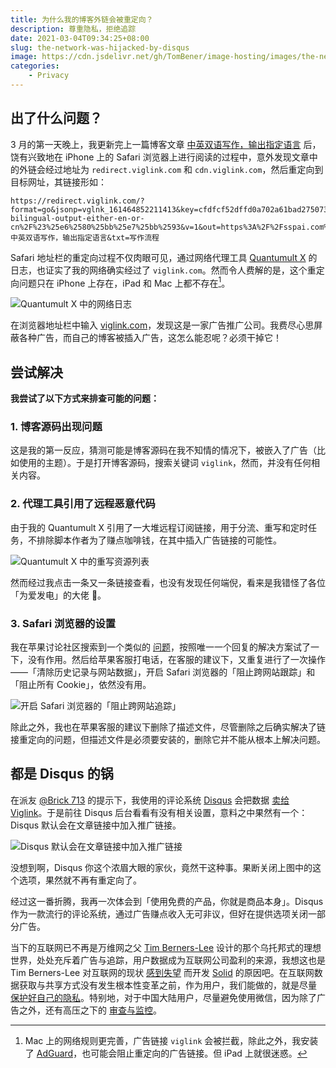 ```yaml
---
title: 为什么我的博客外链会被重定向？
description: 尊重隐私，拒绝追踪
date: 2021-03-04T09:34:25+08:00
slug: the-network-was-hijacked-by-disqus
image: https://cdn.jsdelivr.net/gh/TomBener/image-hosting/images/the-network-was-hijacked-by-disqus-cover.jpg
categories:
    - Privacy
---
```



## 出了什么问题？

3 月的第一天晚上，我更新完上一篇博客文章 [中英双语写作，输出指定语言](https://blog.retompi.com/post/input-bilingual-output-either-en-or-cn/) 后，饶有兴致地在 iPhone 上的 Safari 浏览器上进行阅读的过程中，意外发现文章中的外链会经过地址为 `redirect.viglink.com` 和 `cdn.viglink.com`，然后重定向到目标网址，其链接形如：

```
https://redirect.viglink.com/?format=go&jsonp=vglnk_161464852211413&key=cfdfcf52dffd0a702a61bad27507376d&libId=klrc0l970103ci3q000MAgzia7d3b&subId=6626339&loc=https%3A%2F%2Fblog.retompi.com%2Fpost%2Finput-bilingual-output-either-en-or-cn%2F%23%25e6%2580%25bb%25e7%25bb%2593&v=1&out=https%3A%2F%2Fsspai.com%2Fpost%2F64842&ref=https%3A%2F%2Fblog.retompi.com%2F&title=中英双语写作，输出指定语言&txt=写作流程
```

Safari 地址栏的重定向过程不仅肉眼可见，通过网络代理工具 [Quantumult X](https://apps.apple.com/app/quantumult-x/id1443988620) 的日志，也证实了我的网络确实经过了 `viglink.com`。然而令人费解的是，这个重定向问题只在 iPhone 上存在，iPad 和 Mac 上都不存在[^fn]。

[^fn]: Mac 上的网络规则更完善，广告链接 `viglink` 会被拦截，除此之外，我安装了 [AdGuard](https://adguard.com)，也可能会阻止重定向的广告链接。但 iPad 上就很迷惑。

![Quantumult X 中的网络日志](https://cdn.jsdelivr.net/gh/TomBener/image-hosting/images/iphone-safari-viglink-log.png)

在浏览器地址栏中输入 [viglink.com](https://viglink.com)，发现这是一家广告推广公司。我费尽心思屏蔽各种广告，而自己的博客被插入广告，这怎么能忍呢？必须干掉它！

## 尝试解决

**我尝试了以下方式来排查可能的问题：**

### 1. 博客源码出现问题

这是我的第一反应，猜测可能是博客源码在我不知情的情况下，被嵌入了广告（比如使用的主题）。于是打开博客源码，搜索关键词 `viglink`，然而，并没有任何相关内容。

### 2. 代理工具引用了远程恶意代码

由于我的 Quantumult X 引用了一大堆远程订阅链接，用于分流、重写和定时任务，不排除脚本作者为了赚点咖啡钱，在其中插入广告链接的可能性。

![Quantumult X 中的重写资源列表](https://cdn.jsdelivr.net/gh/TomBener/image-hosting/images/quantumultx-rewrite-list.png)

然而经过我点击一条又一条链接查看，也没有发现任何端倪，看来是我错怪了各位「为爱发电」的大佬 🙈️。

### 3. Safari 浏览器的设置

我在苹果讨论社区搜索到一个类似的 [问题](https://discussions.apple.com/thread/251777815)，按照唯一一个回复的解决方案试了一下，没有作用。然后给苹果客服打电话，在客服的建议下，又重复进行了一次操作 ——「清除历史记录与网站数据」，开启 Safari 浏览器的「阻止跨网站跟踪」和「阻止所有 Cookie」，依然没有用。

![开启 Safari 浏览器的「阻止跨网站追踪」](https://cdn.jsdelivr.net/gh/TomBener/image-hosting/images/iphone-safari-block-tracking.jpg)

除此之外，我也在苹果客服的建议下删除了描述文件，尽管删除之后确实解决了链接重定向的问题，但描述文件是必须要安装的，删除它并不能从根本上解决问题。

## 都是 Disqus 的锅

在派友 [\@Brick 713](https://sspai.com/u/Brick713) 的提示下，我使用的评论系统 [Disqus](https://disqus.com) 会把数据 [卖给 Viglink](https://disqus.com/data-sharing-settings/)。于是前往 Disqus 后台看看有没有相关设置，意料之中果然有一个：Disqus 默认会在文章链接中加入推广链接。

![Disqus 默认会在文章链接中加入推广链接](https://cdn.jsdelivr.net/gh/TomBener/image-hosting/images/disqus-ads-settings.png)

没想到啊，Disqus 你这个浓眉大眼的家伙，竟然干这种事。果断关闭上图中的这个选项，果然就不再有重定向了。

经过这一番折腾，我再一次体会到「使用免费的产品，你就是商品本身」。Disqus 作为一款流行的评论系统，通过广告赚点收入无可非议，但好在提供选项关闭一部分广告。

当下的互联网已不再是万维网之父 [Tim Berners-Lee](https://en.wikipedia.org/wiki/Tim_Berners-Lee) 设计的那个乌托邦式的理想世界，处处充斥着广告与追踪，用户数据成为互联网公司盈利的来源，我想这也是 Tim Berners-Lee 对互联网的现状 [感到失望](https://ipfs.io/ipfs/QmW2hRwYU7QPY37yAUACUuwtXiaKujXi3SvctZQL1iuT49) 而开发 [Solid](https://inrupt.com/solid/) 的原因吧。在互联网数据获取与共享方式没有发生根本性变革之前，作为用户，我们能做的，就是尽量 [保护好自己的隐私](https://sspai.com/post/65277)。特别地，对于中国大陆用户，尽量避免使用微信，因为除了广告之外，还有高压之下的 [审查与监控](https://github.com/TomBener/stay-away-from-wechat)。
